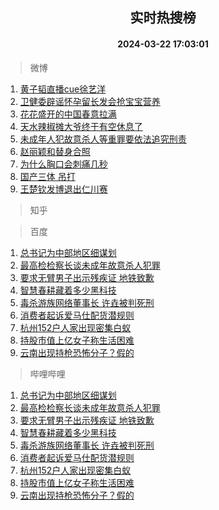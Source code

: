 <div align="center"><h2>实时热搜榜</h2><h4>2024-03-22 17:03:01</h4></div>

> 微博  

1. [黄子韬直播cue徐艺洋](https://s.weibo.com/weibo?q=%23%E9%BB%84%E5%AD%90%E9%9F%AC%E7%9B%B4%E6%92%ADcue%E5%BE%90%E8%89%BA%E6%B4%8B%23&t=31&band_rank=1&Refer=top)<br />
2. [卫健委辟谣怀孕留长发会抢宝宝营养](https://s.weibo.com/weibo?q=%23%E5%8D%AB%E5%81%A5%E5%A7%94%E8%BE%9F%E8%B0%A3%E6%80%80%E5%AD%95%E7%95%99%E9%95%BF%E5%8F%91%E4%BC%9A%E6%8A%A2%E5%AE%9D%E5%AE%9D%E8%90%A5%E5%85%BB%23&t=31&band_rank=2&Refer=top)<br />
3. [花花盛开的中国春意拉满](https://s.weibo.com/weibo?q=%23%E8%8A%B1%E8%8A%B1%E7%9B%9B%E5%BC%80%E7%9A%84%E4%B8%AD%E5%9B%BD%E6%98%A5%E6%84%8F%E6%8B%89%E6%BB%A1%23&t=31&band_rank=3&Refer=top)<br />
4. [天水辣椒摊大爷终于有空休息了](https://s.weibo.com/weibo?q=%23%E5%A4%A9%E6%B0%B4%E8%BE%A3%E6%A4%92%E6%91%8A%E5%A4%A7%E7%88%B7%E7%BB%88%E4%BA%8E%E6%9C%89%E7%A9%BA%E4%BC%91%E6%81%AF%E4%BA%86%23&t=31&band_rank=4&Refer=top)<br />
5. [未成年人犯故意杀人等重罪要依法追究刑责](https://s.weibo.com/weibo?q=%23%E6%9C%AA%E6%88%90%E5%B9%B4%E4%BA%BA%E7%8A%AF%E6%95%85%E6%84%8F%E6%9D%80%E4%BA%BA%E7%AD%89%E9%87%8D%E7%BD%AA%E8%A6%81%E4%BE%9D%E6%B3%95%E8%BF%BD%E7%A9%B6%E5%88%91%E8%B4%A3%23&t=31&band_rank=5&Refer=top)<br />
6. [赵丽颖和替身合照](https://s.weibo.com/weibo?q=%23%E8%B5%B5%E4%B8%BD%E9%A2%96%E5%92%8C%E6%9B%BF%E8%BA%AB%E5%90%88%E7%85%A7%23&t=31&band_rank=6&Refer=top)<br />
7. [为什么胸口会刺痛几秒](https://s.weibo.com/weibo?q=%23%E4%B8%BA%E4%BB%80%E4%B9%88%E8%83%B8%E5%8F%A3%E4%BC%9A%E5%88%BA%E7%97%9B%E5%87%A0%E7%A7%92%23&t=31&band_rank=7&Refer=top)<br />
8. [国产三体 吊打](https://s.weibo.com/weibo?q=%E5%9B%BD%E4%BA%A7%E4%B8%89%E4%BD%93%20%E5%90%8A%E6%89%93&t=31&band_rank=8&Refer=top)<br />
9. [王楚钦发博退出仁川赛](https://s.weibo.com/weibo?q=%23%E7%8E%8B%E6%A5%9A%E9%92%A6%E5%8F%91%E5%8D%9A%E9%80%80%E5%87%BA%E4%BB%81%E5%B7%9D%E8%B5%9B%23&t=31&band_rank=9&Refer=top)<br />

> 知乎  


> 百度  

1. [总书记为中部地区细谋划](https://www.baidu.com/s?wd=%E6%80%BB%E4%B9%A6%E8%AE%B0%E4%B8%BA%E4%B8%AD%E9%83%A8%E5%9C%B0%E5%8C%BA%E7%BB%86%E8%B0%8B%E5%88%92&sa=fyb_news&rsv_dl=fyb_news)<br />
2. [最高检检察长谈未成年故意杀人犯罪](https://www.baidu.com/s?wd=%E6%9C%80%E9%AB%98%E6%A3%80%E6%A3%80%E5%AF%9F%E9%95%BF%E8%B0%88%E6%9C%AA%E6%88%90%E5%B9%B4%E6%95%85%E6%84%8F%E6%9D%80%E4%BA%BA%E7%8A%AF%E7%BD%AA&sa=fyb_news&rsv_dl=fyb_news)<br />
3. [要求无臂男子出示残疾证 地铁致歉](https://www.baidu.com/s?wd=%E8%A6%81%E6%B1%82%E6%97%A0%E8%87%82%E7%94%B7%E5%AD%90%E5%87%BA%E7%A4%BA%E6%AE%8B%E7%96%BE%E8%AF%81+%E5%9C%B0%E9%93%81%E8%87%B4%E6%AD%89&sa=fyb_news&rsv_dl=fyb_news)<br />
4. [智慧春耕藏着多少黑科技](https://www.baidu.com/s?wd=%E6%99%BA%E6%85%A7%E6%98%A5%E8%80%95%E8%97%8F%E7%9D%80%E5%A4%9A%E5%B0%91%E9%BB%91%E7%A7%91%E6%8A%80&sa=fyb_news&rsv_dl=fyb_news)<br />
5. [毒杀游族网络董事长 许垚被判死刑](https://www.baidu.com/s?wd=%E6%AF%92%E6%9D%80%E6%B8%B8%E6%97%8F%E7%BD%91%E7%BB%9C%E8%91%A3%E4%BA%8B%E9%95%BF+%E8%AE%B8%E5%9E%9A%E8%A2%AB%E5%88%A4%E6%AD%BB%E5%88%91&sa=fyb_news&rsv_dl=fyb_news)<br />
6. [消费者起诉爱马仕配货潜规则](https://www.baidu.com/s?wd=%E6%B6%88%E8%B4%B9%E8%80%85%E8%B5%B7%E8%AF%89%E7%88%B1%E9%A9%AC%E4%BB%95%E9%85%8D%E8%B4%A7%E6%BD%9C%E8%A7%84%E5%88%99&sa=fyb_news&rsv_dl=fyb_news)<br />
7. [杭州152户人家出现密集白蚁](https://www.baidu.com/s?wd=%E6%9D%AD%E5%B7%9E152%E6%88%B7%E4%BA%BA%E5%AE%B6%E5%87%BA%E7%8E%B0%E5%AF%86%E9%9B%86%E7%99%BD%E8%9A%81&sa=fyb_news&rsv_dl=fyb_news)<br />
8. [持股市值上亿女子称生活困难](https://www.baidu.com/s?wd=%E6%8C%81%E8%82%A1%E5%B8%82%E5%80%BC%E4%B8%8A%E4%BA%BF%E5%A5%B3%E5%AD%90%E7%A7%B0%E7%94%9F%E6%B4%BB%E5%9B%B0%E9%9A%BE&sa=fyb_news&rsv_dl=fyb_news)<br />
9. [云南出现持枪恐怖分子？假的](https://www.baidu.com/s?wd=%E4%BA%91%E5%8D%97%E5%87%BA%E7%8E%B0%E6%8C%81%E6%9E%AA%E6%81%90%E6%80%96%E5%88%86%E5%AD%90%EF%BC%9F%E5%81%87%E7%9A%84&sa=fyb_news&rsv_dl=fyb_news)<br />

> 哔哩哔哩  

1. [总书记为中部地区细谋划](https://www.baidu.com/s?wd=%E6%80%BB%E4%B9%A6%E8%AE%B0%E4%B8%BA%E4%B8%AD%E9%83%A8%E5%9C%B0%E5%8C%BA%E7%BB%86%E8%B0%8B%E5%88%92&sa=fyb_news&rsv_dl=fyb_news)<br />
2. [最高检检察长谈未成年故意杀人犯罪](https://www.baidu.com/s?wd=%E6%9C%80%E9%AB%98%E6%A3%80%E6%A3%80%E5%AF%9F%E9%95%BF%E8%B0%88%E6%9C%AA%E6%88%90%E5%B9%B4%E6%95%85%E6%84%8F%E6%9D%80%E4%BA%BA%E7%8A%AF%E7%BD%AA&sa=fyb_news&rsv_dl=fyb_news)<br />
3. [要求无臂男子出示残疾证 地铁致歉](https://www.baidu.com/s?wd=%E8%A6%81%E6%B1%82%E6%97%A0%E8%87%82%E7%94%B7%E5%AD%90%E5%87%BA%E7%A4%BA%E6%AE%8B%E7%96%BE%E8%AF%81+%E5%9C%B0%E9%93%81%E8%87%B4%E6%AD%89&sa=fyb_news&rsv_dl=fyb_news)<br />
4. [智慧春耕藏着多少黑科技](https://www.baidu.com/s?wd=%E6%99%BA%E6%85%A7%E6%98%A5%E8%80%95%E8%97%8F%E7%9D%80%E5%A4%9A%E5%B0%91%E9%BB%91%E7%A7%91%E6%8A%80&sa=fyb_news&rsv_dl=fyb_news)<br />
5. [毒杀游族网络董事长 许垚被判死刑](https://www.baidu.com/s?wd=%E6%AF%92%E6%9D%80%E6%B8%B8%E6%97%8F%E7%BD%91%E7%BB%9C%E8%91%A3%E4%BA%8B%E9%95%BF+%E8%AE%B8%E5%9E%9A%E8%A2%AB%E5%88%A4%E6%AD%BB%E5%88%91&sa=fyb_news&rsv_dl=fyb_news)<br />
6. [消费者起诉爱马仕配货潜规则](https://www.baidu.com/s?wd=%E6%B6%88%E8%B4%B9%E8%80%85%E8%B5%B7%E8%AF%89%E7%88%B1%E9%A9%AC%E4%BB%95%E9%85%8D%E8%B4%A7%E6%BD%9C%E8%A7%84%E5%88%99&sa=fyb_news&rsv_dl=fyb_news)<br />
7. [杭州152户人家出现密集白蚁](https://www.baidu.com/s?wd=%E6%9D%AD%E5%B7%9E152%E6%88%B7%E4%BA%BA%E5%AE%B6%E5%87%BA%E7%8E%B0%E5%AF%86%E9%9B%86%E7%99%BD%E8%9A%81&sa=fyb_news&rsv_dl=fyb_news)<br />
8. [持股市值上亿女子称生活困难](https://www.baidu.com/s?wd=%E6%8C%81%E8%82%A1%E5%B8%82%E5%80%BC%E4%B8%8A%E4%BA%BF%E5%A5%B3%E5%AD%90%E7%A7%B0%E7%94%9F%E6%B4%BB%E5%9B%B0%E9%9A%BE&sa=fyb_news&rsv_dl=fyb_news)<br />
9. [云南出现持枪恐怖分子？假的](https://www.baidu.com/s?wd=%E4%BA%91%E5%8D%97%E5%87%BA%E7%8E%B0%E6%8C%81%E6%9E%AA%E6%81%90%E6%80%96%E5%88%86%E5%AD%90%EF%BC%9F%E5%81%87%E7%9A%84&sa=fyb_news&rsv_dl=fyb_news)<br />
